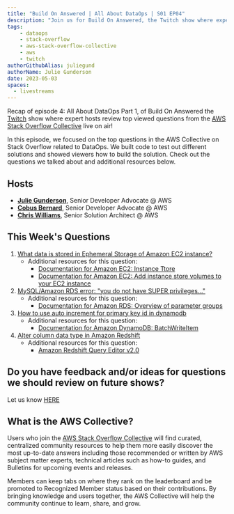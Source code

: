 ```yaml
---
title: "Build On Answered | All About DataOps | S01 EP04"
description: "Join us for Build On Answered, the Twitch show where expert hosts review top viewed questions from the AWS Stack Overflow Collective live on air!"
tags:
    - dataops
    - stack-overflow
    - aws-stack-overflow-collective
    - aws
    - twitch
authorGithubAlias: juliegund
authorName: Julie Gunderson
date: 2023-05-03
spaces:
  - livestreams
---
```



Recap of episode 4: All About DataOps Part 1, of Build On Answered the [Twitch](https://twitch.tv/aws) show where expert hosts review top viewed questions from the [AWS Stack Overflow Collective](https://stackoverflow.com/collectives/aws) live on air!

In this episode, we focused on the top questions in the AWS Collective on Stack Overflow related to DataOps. We built code to test out different solutions and showed viewers how to build the solution. Check out the questions we talked about and additional resources below. 

## Hosts

* [**Julie Gunderson**](https://twitter.com/Julie_Gund), Senior Developer Advocate @ AWS
* [**Cobus Bernard**](https://twitter.com/cobusbernard), Senior Developer Advocate @ AWS
* [**Chris Williams**](https://www.linkedin.com/in/the-devops-guy/
), Senior Solution Architect @ AWS

## This Week's Questions

1. [What data is stored in Ephemeral Storage of Amazon EC2 instance?](https://stackoverflow.com/questions/11566223/what-data-is-stored-in-ephemeral-storage-of-amazon-ec2-instance)
    * Additional resources for this question:
      * [Documentation for Amazon EC2: Instance Ttore](https://docs.aws.amazon.com/AWSEC2/latest/UserGuide/InstanceStorage.html)
      * [Documentation for Amazon EC2: Add instance store volumes to your EC2 instance](https://docs.aws.amazon.com/AWSEC2/latest/UserGuide/add-instance-store-volumes.html)
2. [MySQL/Amazon RDS error: "you do not have SUPER privileges..."](https://stackoverflow.com/questions/11601692/mysql-amazon-rds-error-you-do-not-have-super-privileges)
    * Additional resources for this question:
      * [Documentation for Amazon RDS: Overview of parameter groups](https://docs.aws.amazon.com/AmazonRDS/latest/UserGuide/parameter-groups-overview.html)
3. [How to use auto increment for primary key id in dynamodb](https://stackoverflow.com/questions/37072341/how-to-use-auto-increment-for-primary-key-id-in-dynamodb)
    * Additional resources for this question:
      * [Documentation for Amazon DynamoDB: BatchWriteItem](https://docs.aws.amazon.com/amazondynamodb/latest/developerguide/WorkingWithItems.html#WorkingWithItems.AtomicCounters)
4. [Alter column data type in Amazon Redshift](https://stackoverflow.com/questions/17101918/alter-column-data-type-in-amazon-redshift)
    * Additional resources for this question:
      * [Amazon Redshift Query Editor v2.0](https://aws.amazon.com/redshift/query-editor-v2/)

## Do you have feedback and/or ideas for questions we should review on future shows?

Let us know [HERE](https://www.pulse.aws/survey/B1J8HOF5)

## What is the AWS Collective?

Users who join the [AWS Stack Overflow Collective](https://stackoverflow.com/collectives/aws) will find curated, centralized community resources to help them more easily discover the most up-to-date answers including those recommended or written by AWS subject matter experts, technical articles such as how-to guides, and Bulletins for upcoming events and releases.

Members can keep tabs on where they rank on the leaderboard and be promoted to Recognized Member status based on their contributions. By bringing knowledge and users together, the AWS Collective will help the community continue to learn, share, and grow.
